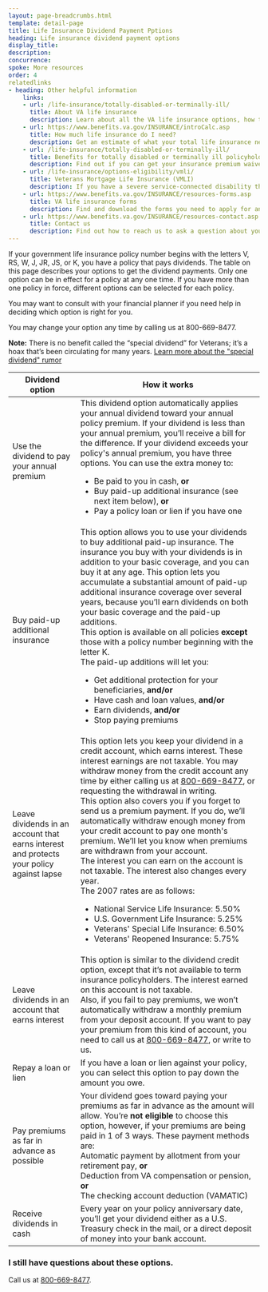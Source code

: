 ```yaml
---
layout: page-breadcrumbs.html
template: detail-page
title: Life Insurance Dividend Payment Pptions
heading: Life insurance dividend payment options
display_title: 
description: 
concurrence: 
spoke: More resources
order: 4 
relatedlinks
- heading: Other helpful information
    links:
    - url: /life-insurance/totally-disabled-or-terminally-ill/
      title: About VA life insurance
      description: Learn about all the VA life insurance options, how to file claims, and how to manage your benefits.
    - url: https://www.benefits.va.gov/INSURANCE/introCalc.asp
      title: How much life insurance do I need?
      description: Get an estimate of what your total life insurance needs are by using our calculator.
    - url: /life-insurance/totally-disabled-or-terminally-ill/
      title: Benefits for totally disabled or terminally ill policyholders
      description: Find out if you can get your insurance premium waived or receive your benefits early in certain situations.
    - url: /life-insurance/options-eligibility/vmli/
      title: Veterans Mortgage Life Insurance (VMLI)
      description: If you have a severe service-connected disability that we’ve concluded was caused—or made worse—by your service, you may be able to get Veterans’ Mortgage Life Insurance (VMLI). In the event of your death, this mortgage protection insurance can help your family pay off the home mortgage on a home that’s been adapted to meet your needs.
    - url: https://www.benefits.va.gov/INSURANCE/resources-forms.asp
      title: VA life insurance forms
      description: Find and download the forms you need to apply for and manage your life insurance benefits.
    - url: https://www.benefits.va.gov/INSURANCE/resources-contact.asp
      title: Contact us
      description: Find out how to reach us to ask a question about your policy or to file a claim for benefits.
---
```


<div class="va-introtext">

If your government life insurance policy number begins with the letters V, RS, W, J, JR, JS, or K, you have a policy that pays dividends. The table on this page describes your options to get the dividend payments. Only one option can be in effect for a policy at any one time. If you have more than one policy in force, different options can be selected for each policy.</br>

You may want to consult with your financial planner if you need help in deciding which option is right for you. </br>

You may change your option any time by calling us at 800-669-8477. </br>

**Note:** There is no benefit called the “special dividend” for Veterans; it’s a hoax that’s been circulating for many years. [Learn more about the "special dividend" rumor](https://www.benefits.va.gov/INSURANCE/dividends_special.asp)

</div>

| Dividend option | How it works |
| --- | --- |
| Use the dividend to pay your annual premium | This dividend option automatically applies your annual dividend toward your annual policy premium. If your dividend is less than your annual premium, you’ll receive a bill for the difference. If your dividend exceeds your policy's annual premium, you have three options. You can use the extra money to: <br><ul><li>Be paid to you in cash, **or**</li><li>Buy paid-up additional insurance (see next item below), **or**</li><li>Pay a policy loan or lien if you have one</li></ul> |
| Buy paid-up additional insurance | This option allows you to use your dividends to buy additional paid-up insurance. The insurance you buy with your dividends is in addition to your basic coverage, and you can buy it at any age. This option lets you accumulate a substantial amount of paid-up additional insurance coverage over several years, because you’ll earn dividends on both your basic coverage and the paid-up additions. <br>This option is available on all policies **except** those with a policy number beginning with the letter K.<br>The paid-up additions will let you:<br><ul><li>Get additional protection for your beneficiaries, <b>and/or</b></li><li>Have cash and loan values, <b>and/or</b></li><li>Earn dividends, <b>and/or</b></li><li>Stop paying premiums</li></ul> |
| Leave dividends in an account that earns interest and protects your policy against lapse | This option lets you keep your dividend in a credit account, which earns interest. These interest earnings are not taxable. You may withdraw money from the credit account any time by either calling us at <a href="tel:+18006698477">800-669-8477</a>, or requesting the withdrawal in writing. <br> This option also covers you if you forget to send us a premium payment. If you do, we’ll automatically withdraw enough money from your credit account to pay one month's premium. We’ll let you know when premiums are withdrawn from your account. <br> The interest you can earn on the account is not taxable. The interest also changes every year. <br> The 2007 rates are as follows: <br><ul><li>National Service Life Insurance: 5.50%</li><li>U.S. Government Life Insurance: 5.25%</li><li>Veterans' Special Life Insurance: 6.50%</li><li>Veterans' Reopened Insurance: 5.75%</li></ul> |
| Leave dividends in an account that earns interest | This option is similar to the dividend credit option, except that it’s not available to term insurance policyholders. The interest earned on this account is not taxable. <br> Also, if you fail to pay premiums, we won’t automatically withdraw a monthly premium from your deposit account. If you want to pay your premium from this kind of account, you need to call us at <a href="tel:+18006698477">800-669-8477</a>, or write to us. |
| Repay a loan or lien | If you have a loan or lien against your policy, you can select this option to pay down the amount you owe. |
| Pay premiums as far in advance as possible | Your dividend goes toward paying your premiums as far in advance as the amount will allow. You’re **not eligible** to choose this option, however, if your premiums are being paid in 1 of 3 ways. These payment methods are: <br> Automatic payment by allotment from your retirement pay, **or** <br> Deduction from VA compensation or pension, **or** <br> The checking account deduction (VAMATIC) |
| Receive dividends in cash | Every year on your policy anniversary date, you’ll get your dividend either as a U.S. Treasury check in the mail, or a direct deposit of money into your bank account. |

### I still have questions about these options.

Call us at <a href="tel:+18006698477">800-669-8477</a>.



